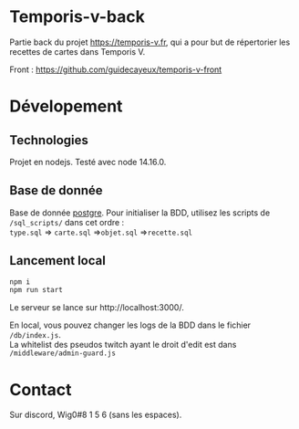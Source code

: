 # Temporis-v-back

Partie back du projet https://temporis-v.fr, qui a pour but de répertorier les recettes de cartes dans Temporis V. 

Front : https://github.com/guidecayeux/temporis-v-front

# Dévelopement

## Technologies 

Projet en nodejs. Testé avec node 14.16.0.

## Base de donnée 

Base de donnée [postgre](https://www.postgresql.org/download/). Pour initialiser la BDD, utilisez les scripts de `/sql_scripts/` dans cet ordre :    
`type.sql` => `carte.sql` =>`objet.sql` =>`recette.sql`

## Lancement local 

```sh
npm i
npm run start
```

Le serveur se lance sur http://localhost:3000/.

En local, vous pouvez changer les logs de la BDD dans le fichier `/db/index.js`.   
La whitelist des pseudos twitch ayant le droit d'edit est dans `/middleware/admin-guard.js`


# Contact

Sur discord, Wig0#8 1 5 6 (sans les espaces). 

